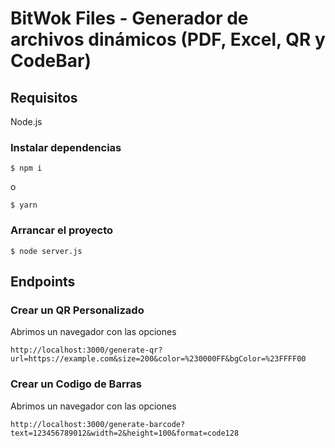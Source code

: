 # BitWok Files - Generador de archivos dinámicos (PDF, Excel, QR y CodeBar)

## Requisitos

Node.js

### Instalar dependencias

```
$ npm i
```

o

```
$ yarn
```

### Arrancar el proyecto

```
$ node server.js
```

## Endpoints

### Crear un QR Personalizado

Abrimos un navegador con las opciones

```
http://localhost:3000/generate-qr?url=https://example.com&size=200&color=%230000FF&bgColor=%23FFFF00
```

### Crear un Codigo de Barras

Abrimos un navegador con las opciones

```
http://localhost:3000/generate-barcode?text=123456789012&width=2&height=100&format=code128
```
